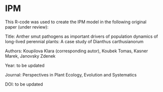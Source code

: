 # IPM

This R-code was used to create the IPM model in the following original paper (under review):

Title: Anther smut pathogens as important drivers of population dynamics of long-lived perennial plants: A case study of Dianthus carthusianorum

Authors: Koupilova Klara (corresponding autor), Koubek Tomas, Kasner Marek, Janovsky Zdenek

Year: to be updated

Journal: Perspectives in Plant Ecology, Evolution and Systematics

DOI: to be updated
